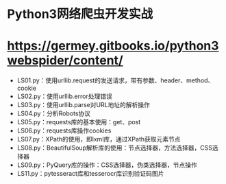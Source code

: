 # Python3网络爬虫开发实战
# https://germey.gitbooks.io/python3webspider/content/
<ul>
<li>LS01.py：使用urllib.request的发送请求，带有参数、header、method、cookie</li>
<li>LS02.py：使用urllib.error处理错误</li>
<li>LS03.py：使用urllib.parse对URL地址的解析操作</li>
<li>LS04.py：分析Robots协议</li>
<li>LS05.py：requests库的基本使用：get、post</li>
<li>LS06.py：requests库操作cookies</li>
<li>LS07.py：XPath的使用，即lxml库，通过XPath获取元素节点</li>
<li>LS08.py：BeautifulSoup解析库的使用：节点选择器，方法选择器，CSS选择器</li>
<li>LS09.py：PyQuery库的操作：CSS选择器，伪类选择器，节点操作</li>
<li>LS11.py：pytesseract库和tesserocr库识别验证码图片</li>
</ul>

